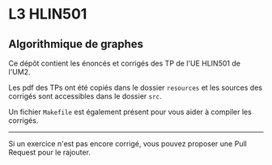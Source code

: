 # L3 HLIN501
## Algorithmique de graphes

Ce dépôt contient les énoncés et corrigés des TP de l'UE HLIN501 de l'UM2.

Les pdf des TPs ont été copiés dans le dossier `resources` et les sources
des corrigés sont accessibles dans le dossier `src`.

Un fichier `Makefile` est également présent pour vous aider à compiler les
corrigés.

-----

Si un exercice n'est pas encore corrigé, vous pouvez proposer une Pull Request
pour le rajouter.
